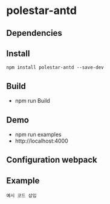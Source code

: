 # polestar-antd

## Dependencies

## Install

```
npm install polestar-antd --save-dev
```

## Build
- npm run Build

## Demo
- npm run examples
- http://localhost:4000

## Configuration webpack

## Example

```
예시 코드 삽입
```
